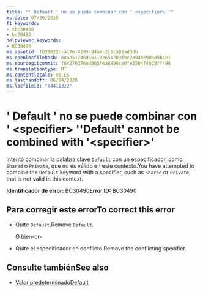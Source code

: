 ```yaml
---
title: "' Default ' no se puede combinar con ' <specifier> '"
ms.date: 07/20/2015
f1_keywords:
- vbc30490
- bc30490
helpviewer_keywords:
- BC30490
ms.assetid: fb29622c-a176-4185-94ae-2c1ca85adddb
ms.openlocfilehash: 68aa51246d5611926512b3f9c2e940e90609b4e1
ms.sourcegitcommit: f8c270376ed905f6a8896ce0fe25b4f4b38ff498
ms.translationtype: MT
ms.contentlocale: es-ES
ms.lasthandoff: 06/04/2020
ms.locfileid: "84411322"
---
```

# <a name="default-cannot-be-combined-with-specifier"></a><span data-ttu-id="75471-102">' Default ' no se puede combinar con ' \<specifier> '</span><span class="sxs-lookup"><span data-stu-id="75471-102">'Default' cannot be combined with '\<specifier>'</span></span>
<span data-ttu-id="75471-103">Intentó combinar la palabra clave `Default` con un especificador, como `Shared` o `Private`, que no es válido en este contexto.</span><span class="sxs-lookup"><span data-stu-id="75471-103">You have attempted to combine the `Default` keyword with a specifier, such as `Shared` or `Private`, that is not valid in this context.</span></span>  
  
 <span data-ttu-id="75471-104">**Identificador de error:** BC30490</span><span class="sxs-lookup"><span data-stu-id="75471-104">**Error ID:** BC30490</span></span>  
  
## <a name="to-correct-this-error"></a><span data-ttu-id="75471-105">Para corregir este error</span><span class="sxs-lookup"><span data-stu-id="75471-105">To correct this error</span></span>  
  
- <span data-ttu-id="75471-106">Quite `Default`.</span><span class="sxs-lookup"><span data-stu-id="75471-106">Remove `Default`.</span></span>  
  
     <span data-ttu-id="75471-107">O bien</span><span class="sxs-lookup"><span data-stu-id="75471-107">-or-</span></span>  
  
- <span data-ttu-id="75471-108">Quite el especificador en conflicto.</span><span class="sxs-lookup"><span data-stu-id="75471-108">Remove the conflicting specifier.</span></span>  
  
## <a name="see-also"></a><span data-ttu-id="75471-109">Consulte también</span><span class="sxs-lookup"><span data-stu-id="75471-109">See also</span></span>

- [<span data-ttu-id="75471-110">Valor predeterminado</span><span class="sxs-lookup"><span data-stu-id="75471-110">Default</span></span>](../language-reference/modifiers/default.md)
